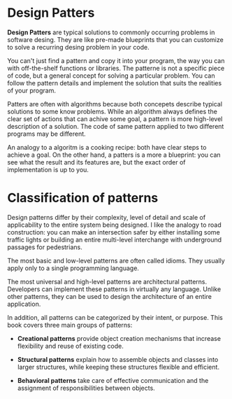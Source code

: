 # Design Patters



__Design Patters__ are typical solutions to commonly occurring problems in software desing. They
are like pre-made blueprints that you can customize to solve a recurring desing problem in your
code.


You can't just find a pattern and copy it into your program, the way you can with off-the-shelf 
functions or libraries. The patterne is not a specific piece of code, but a general concept for
solving a particular problem. You can follow the pattern details and implement the solution that suits
the realities of your program.


Patters are often with algorithms because both concepets describe typical solutions to some know problems.
While an algorithm always defines the clear set of actions that can achive some goal, a pattern is more 
high-level description of a solution. The code of same pattern applied to two different programs may be
different.

An analogy to a algoritm is a cooking  recipe: both have clear steps to achieve a goal. On the other hand,
a patters is a more a blueprint: you can see what the result and its features are, but the exact order
of implementation is up to you.


# Classification of patterns

Design patterns differ by their complexity, level of detail and scale of applicability to the entire system being designed. I like the analogy to road construction: you can make an intersection safer by either installing some traffic lights or building an entire multi-level interchange with underground passages for pedestrians.

The most basic and low-level patterns are often called idioms. They usually apply only to a single programming language.

The most universal and high-level patterns are architectural patterns. Developers can implement these patterns in virtually any language. Unlike other patterns, they can be used to design the architecture of an entire application.

In addition, all patterns can be categorized by their intent, or purpose. This book covers three main groups of patterns:

- __Creational patterns__ provide object creation mechanisms that increase flexibility and reuse of existing code.

- __Structural patterns__ explain how to assemble objects and classes into larger structures, while keeping these structures flexible and efficient.

- __Behavioral patterns__ take care of effective communication and the assignment of responsibilities between objects.

